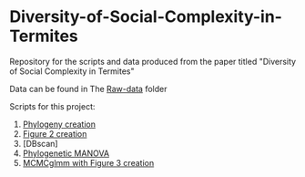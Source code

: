 # Diversity-of-Social-Complexity-in-Termites
Repository for the scripts and data produced from the paper titled "Diversity of Social Complexity in Termites"

Data can be found in The [Raw-data](https://github.com/lewisrevely/Diversity-of-Social-Complexity-in-Termites/tree/main/raw-data) folder

Scripts for this project:

1) [Phylogeny creation](https://github.com/lewisrevely/Diversity-of-Social-Complexity-in-Termites/blob/main/Tree_creation.md)
2) [Figure 2 creation](https://github.com/lewisrevely/Diversity-of-Social-Complexity-in-Termites/blob/main/Figure_2_creation.md)
3) [DBscan]
4) [Phylogenetic MANOVA](https://github.com/lewisrevely/Diversity-of-Social-Complexity-in-Termites/blob/main/Phylogenetic_MANOVA.md)
5) [MCMCglmm with Figure 3 creation](https://github.com/lewisrevely/Diversity-of-Social-Complexity-in-Termites/tree/main/MCMCglmm.md)
